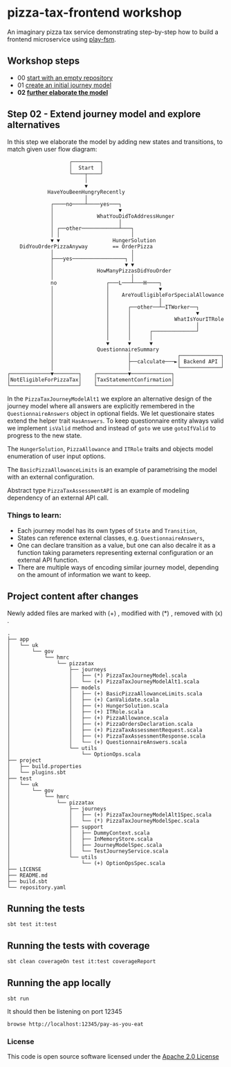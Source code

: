 # pizza-tax-frontend workshop

An imaginary pizza tax service demonstrating step-by-step how to build a frontend microservice using [play-fsm](https://github.com/hmrc/play-fsm).

## Workshop steps

- 00 [start with an empty repository](https://github.com/hmrc/pizza-tax-frontend-workshop/tree/master#readme)
- 01 [create an initial journey model](https://github.com/hmrc/pizza-tax-frontend-workshop/tree/step-01-create-a-journey#readme)
- **02 [further elaborate the model](https://github.com/hmrc/pizza-tax-frontend-workshop/tree/step-02-extend-journey-model#readme)**

## Step 02 - Extend journey model and explore alternatives

In this step we elaborate the model by adding new states and transitions, to match given user flow diagram:

                        ┌─────────┐
                        │  Start  │
                        └────┬────┘
                             │
                             ▼
                 HaveYouBeenHungryRecently
                             │
                  ┌────no────┴────yes───┐
                  │                     ▼
                  │              WhatYouDidToAddressHunger
                  │                     │
                  │ ┌──other────────────┴───┐
                  │ │                       │
                  ▼ ▼                 HungerSolution
        DidYouOrderPizzaAnyway        == OrderPizza
                  │                         │
                  ├───yes─────────────────┐ │
                  │                       ▼ ▼
                  │              HowManyPizzasDidYouOrder
                  │                         │
                  no                ┌───L───┴───H────┐
                  │                 │                ▼
                  │                 │    AreYouEligibleForSpecialAllowance
                  │                 │                │
                  │                 │      ┌──other──┴─ITWorker──┐
                  │                 │      │                     ▼
                  │                 │      │              WhatIsYourITRole
                  │                 │      │                     │
                  │                 │      │      ┌──────────────┘
                  │                 │      │      │
                  │                 ▼      ▼      ▼
                  │              QuestionnaireSummary
                  │                        │               ┌─────────────┐
                  │                        ├──calculate───►│ Backend API │
                  │                        │               └─────────────┘
    ┌─────────────▼────────┐    ┌──────────▼─────────────┐
    │NotEligibleForPizzaTax│    │TaxStatementConfirmation│
    └──────────────────────┘    └────────────────────────┘

In the `PizzaTaxJourneyModelAlt1` we explore an alternative design of the journey model where all answers are explicitly remembered in the `QuestionnaireAnswers` object in optional fields. We let questionaire states extend the helper trait `HasAnswers`. To keep questionnaire entity always valid we implement `isValid` method and instead of `goto` we use  `gotoIfValid` to progress to the new state.

The `HungerSolution`, `PizzaAllowance` and `ITRole` traits and objects model enumeration of user input options. 

The `BasicPizzaAllowanceLimits` is an example of parametrising the model with an external configuration.

Abstract type `PizzaTaxAssessmentAPI` is an example of modeling dependency of an external API call.

### Things to learn:

- Each journey model has its own types of `State` and `Transition`,
- States can reference external classes, e.g. `QuestionnaireAnswers`,
- One can declare transition as a value, but one can also decalre it as  a function taking parameters representing external configuration or an external API function.
- There are multiple ways of encoding similar journey model, depending on the amount of information we want to keep. 

## Project content after changes

Newly added files are marked with (+) , modified with (*) , removed with (x) .

    .
    ├── app
    │   └── uk
    │       └── gov
    │           └── hmrc
    │               └── pizzatax
    │                   ├── journeys
    │                   │   ├── (*) PizzaTaxJourneyModel.scala
    │                   │   └── (+) PizzaTaxJourneyModelAlt1.scala
    │                   ├── models
    │                   │   ├── (+) BasicPizzaAllowanceLimits.scala
    │                   │   ├── (+) CanValidate.scala
    │                   │   ├── (+) HungerSolution.scala
    │                   │   ├── (+) ITRole.scala
    │                   │   ├── (+) PizzaAllowance.scala
    │                   │   ├── (+) PizzaOrdersDeclaration.scala
    │                   │   ├── (+) PizzaTaxAssessmentRequest.scala
    │                   │   ├── (+) PizzaTaxAssessmentResponse.scala
    │                   │   └── (+) QuestionnaireAnswers.scala
    │                   └── utils
    │                       └── OptionOps.scala
    ├── project
    │   ├── build.properties
    │   └── plugins.sbt
    ├── test
    │   └── uk
    │       └── gov
    │           └── hmrc
    │               └── pizzatax
    │                   ├── journeys
    │                   │   ├── (+) PizzaTaxJourneyModelAlt1Spec.scala
    │                   │   └── (*) PizzaTaxJourneyModelSpec.scala
    │                   ├── support
    │                   │   ├── DummyContext.scala
    │                   │   ├── InMemoryStore.scala
    │                   │   ├── JourneyModelSpec.scala
    │                   │   └── TestJourneyService.scala
    │                   └── utils
    │                       └── (+) OptionOpsSpec.scala
    ├── LICENSE
    ├── README.md
    ├── build.sbt
    └── repository.yaml

## Running the tests

    sbt test it:test

## Running the tests with coverage

    sbt clean coverageOn test it:test coverageReport

## Running the app locally

    sbt run

It should then be listening on port 12345

    browse http://localhost:12345/pay-as-you-eat

### License

This code is open source software licensed under the [Apache 2.0 License]("http://www.apache.org/licenses/LICENSE-2.0.html")
